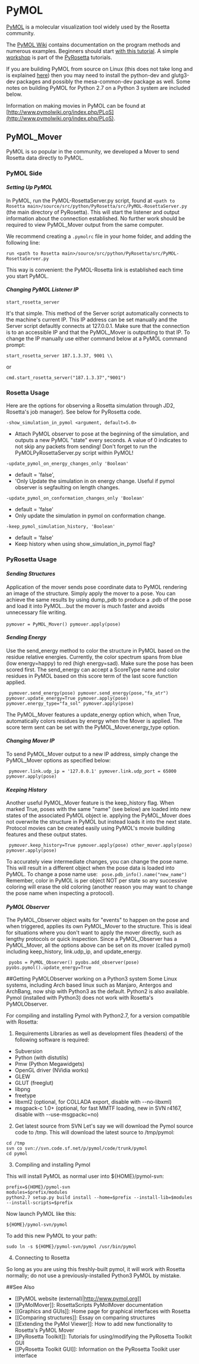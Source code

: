 PyMOL
=====

[PyMOL](http://www.pymol.org/) is a molecular visualization tool widely
used by the Rosetta community.

The [PyMOL Wiki](http://www.pymolwiki.org/index.php/Main_Page) contains
documentation on the program methods and numerous examples. Beginners
should start
[with this tutorial](http://www.pymolwiki.org/index.php/Practical_Pymol_for_Beginners).
A simple [workshop](https://www.pyrosetta.org/documentation/tutorials) is part of the
[PyRosetta](/index.php/PyRosetta "PyRosetta") tutorials.

If you are building PyMOL from source on Linux (this does not take long
and is explained
[here](http://www.pymolwiki.org/index.php/Linux_Install)) then you may
need to install the python-dev and glutg3-dev packages and possibly the
mesa-common-dev package as well.  Some notes on building PyMOL for Python 2.7 on a Python 3 system are included below.

Information on making movies in PyMOL can be found at  [http://www.pymolwiki.org/index.php/PLoS](http://www.pymolwiki.org/index.php/PLoS).

PyMOL\_Mover
------------

PyMOL is so popular in the community, we developed a Mover to send
Rosetta data directly to PyMOL.

### PyMOL Side

#### *Setting Up PyMOL*

In PyMOL, run the PyMOL-RosettaServer.py script, found at
`<path to Rosetta main>/source/src/python/PyRosetta/src/PyMOL-RosettaServer.py` (the main directory of PyRosetta). This will
start the listener and output information about the connection
established. No further work should be required to view PyMOL\_Mover
output from the same computer. 

We recommend creating a `.pymolrc` file in your home folder, and adding the following line: 

`run <path to Rosetta main>/source/src/python/PyRosetta/src/PyMOL-RosettaServer.py`

This way is convenient: the PyMOL-Rosetta link is established each time you start PyMOL.

#### *Changing PyMOL Listener IP*

`start_rosetta_server`

It's that simple. This method of the Server script automatically connects
to the machine's current IP. This IP address can be set manually and the
Server script defaultly connects at 127.0.0.1. Make sure that the
connection is to an accessible IP and that the PyMOL\_Mover is
outputting to that IP. To change the IP manually use either command
below at a PyMOL command prompt:

`start_rosetta_server 187.1.3.37, 9001 \\` 

or 

`cmd.start_rosetta_server("187.1.3.37","9001")`

### Rosetta Usage

Here are the options for observing a Rosetta simulation through JD2, Rosetta's job manager). See below for PyRosetta code. 

```
-show_simulation_in_pymol <argument, default=5.0> 
```

- Attach PyMOL observer to pose at the beginning of the simulation, and outputs a new PyMOL "state" every <argument> seconds. A value of 0 indicates to not skip any packets from sending! Don't forget to run the PyMOLPyRosettaServer.py script within PyMOL!

```
-update_pymol_on_energy_changes_only 'Boolean'
```
 - default = 'false', 
 - 'Only Update the simulation in on energy change.  Useful if pymol observer is segfaulting on length changes.

```
-update_pymol_on_conformation_changes_only 'Boolean'
```
 - default = 'false'
 - Only update the simulation in pymol on conformation change.

```
-keep_pymol_simulation_history, 'Boolean'
```
 - default = 'false'
 - Keep history when using show_simulation_in_pymol flag?


### PyRosetta Usage

#### *Sending Structures*

Application of the mover sends pose coordinate data to PyMOL rendering
an image of the structure. Simply apply the mover to a pose. You can
achieve the same results by using dump\_pdb to produce a .pdb of the
pose and load it into PyMOL...but the mover is much faster and avoids
unnecessary file writing.\
\
 `pymover = PyMOL_Mover() pymover.apply(pose)`

#### *Sending Energy*

Use the send\_energy method to color the structure in PyMOL based on the
residue relative energies. Currently, the color spectrum spans from blue
(low energy=happy) to red (high energy=sad). Make sure the pose has been
scored first. The send\_energy can accept a ScoreType name and color
residues in PyMOL based on this score term of the last score function
applied.

` pymover.send_energy(pose) pymover.send_energy(pose,"fa_atr") pymover.update_energy=True pymover.apply(pose) pymover.energy_type="fa_sol" pymover.apply(pose)`

The PyMOL\_Mover features a update\_energy option which, when True,
automatically colors residues by energy when the Mover is applied. The
score term sent can be set with the PyMOL\_Mover.energy\_type option.

#### *Changing Mover IP*

To send PyMOL\_Mover output to a new IP address, simply change the
PyMOL\_Mover options as specified below:

` pymover.link.udp_ip = '127.0.0.1' pymover.link.udp_port = 65000 pymover.apply(pose)`

#### *Keeping History*

Another useful PyMOL\_Mover feature is the keep\_history flag. When
marked True, poses with the same "name" (see below) are loaded into new
states of the associated PyMOL object ie. applying the PyMOL\_Mover does
not overwrite the structure in PyMOL but instead loads it into the next
state. Protocol movies can be created easily using PyMOL's movie
building features and these output states.

` pymover.keep_history=True pymover.apply(pose) other_mover.apply(pose) pymover.apply(pose)`

To accurately view intermediate changes, you can change the pose name.
This will result in a different object when the pose data is loaded into
PyMOL. To change a pose name use: ` pose.pdb_info().name("new_name")`
Remember, color in PyMOL is per object NOT per state so any successive
coloring will erase the old coloring (another reason you may want to
change the pose name when inspecting a protocol).

#### *PyMOL Observer*

The PyMOL\_Observer object waits for "events" to happen on the pose and
when triggered, applies its own PyMOL\_Mover to the structure. This is
ideal for situations where you don't want to apply the mover directly,
such as lengthy protocols or quick inspection. Since a PyMOL\_Observer
has a PyMOL\_Mover, all the options above can be set on its mover
(called pymol) including keep\_history, link.udp\_ip, and
update\_energy.

` pyobs = PyMOL_Observer() pyobs.add_observer(pose) pyobs.pymol().update_energy=True`

##Getting PyMOLObserver working on a Python3 system
Some Linux systems, including Arch based linux such as Manjaro, Antergos and ArchBang, now ship with Python3 as the default.
Python2 is also available.
Pymol (installed with Python3) does not work with Rosetta's PyMOLObserver.

For compiling and installing Pymol with Python2.7, for a version compatible with Rosetta:

1) Requirements
Libraries as well as development files (headers) of the following software is required:
* Subversion
* Python (with distutils)
* Pmw (Python Megawidgets)
* OpenGL driver (NVidia works)
* GLEW
* GLUT (freeglut)
* libpng
* freetype
* libxml2 (optional, for COLLADA export, disable with --no-libxml)
* msgpack-c 1.0+ (optional, for fast MMTF loading, new in SVN r4167, disable with --use-msgpackc=no)

2) Get latest source from SVN
Let's say we will download the Pymol source code to /tmp. This will download the latest source to /tmp/pymol:
```
cd /tmp
svn co svn://svn.code.sf.net/p/pymol/code/trunk/pymol
cd pymol
```
3) Compiling and installing Pymol

This will install PyMOL as normal user into ${HOME}/pymol-svn:
```
prefix=${HOME}/pymol-svn
modules=$prefix/modules
python2.7 setup.py build install --home=$prefix --install-lib=$modules --install-scripts=$prefix
```
Now launch PyMOL like this:
```
${HOME}/pymol-svn/pymol
```
To add this new PyMOL to your path:
```
sudo ln -s ${HOME}/pymol-svn/pymol /usr/bin/pymol
```
4) Connecting to Rosetta

So long as you are using this freshly-built pymol, it will work with Rosetta normally; do not use a previously-installed Python3 PyMOL by mistake.

##See Also

* [[PyMOL website (external)|http://www.pymol.org]]
* [[PyMolMover]]: RosettaScripts PyMolMover documentation
* [[Graphics and GUIs]]: Home page for graphical interfaces with Rosetta
* [[Comparing structures]]: Essay on comparing structures
* [[Extending the PyMol Viewer]]: How to add new functionality to Rosetta's PyMOL Mover
* [[PyRosetta Toolkit]]: Tutorials for using/modifying the PyRosetta Toolkit GUI
* [[PyRosetta Toolkit GUI]]: Information on the PyRosetta Toolkit user interface
